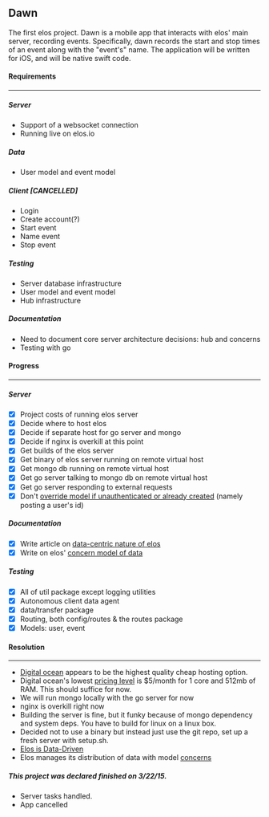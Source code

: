 Dawn
----

The first elos project. Dawn is a mobile app that interacts with elos' main server, recording events. Specifically, dawn records the start and stop times of an event along with the "event's" name. The application will be written for iOS, and will be native swift code.

#### Requirements
-----------------
##### Server
 * Support of a websocket connection
 * Running live on elos.io

##### Data
 * User model and event model

##### Client [CANCELLED]
 * Login
 * Create account(?)
 * Start event
 * Name event
 * Stop event

##### Testing
 * Server database infrastructure
 * User model and event model
 * Hub infrastructure

##### Documentation
 * Need to document core server architecture decisions: hub and concerns
 * Testing with go

#### Progress
-------------
##### Server
- [x] Project costs of running elos server
- [x] Decide where to host elos
- [x] Decide if separate host for go server and mongo
- [x] Decide if nginx is overkill at this point
- [x] Get builds of the elos server
- [x] Get binary of elos server running on remote virtual host
- [x] Get mongo db running on remote virtual host
- [x] Get go server talking to mongo db on remote virtual host
- [x] Get go server responding to external requests
- [x] Don't [override model if unauthenticated or already created](https://github.com/elos/server/issues/1) (namely posting a user's id)

##### Documentation
- [x] Write article on [data-centric nature of elos](https://github.com/elos/ideation/blob/master/functionality/data.md)
- [x] Write on elos' [concern model of data](https://github.com/elos/documentation/blob/master/data/concerns.md)

##### Testing
- [x] All of util package except logging utilities
- [x] Autonomous client data agent
- [x] data/transfer package
- [x] Routing, both config/routes & the routes package
- [x] Models: user, event

#### Resolution
---------------

* [Digital ocean](https://www.digitalocean.com) appears to be the highest quality cheap hosting option.
* Digital ocean's lowest [pricing level](https://www.digitalocean.com/pricing/) is $5/month for 1 core and 512mb of RAM. This should suffice for now.
* We will run mongo locally with the go server for now
* nginx is overkill right now
* Building the server is fine, but it funky because of mongo dependency and system deps. You have to build for linux on a linux box.
* Decided not to use a binary but instead just use the git repo, set up a fresh server with setup.sh.
* [Elos is Data-Driven](https://github.com/elos/ideation/blob/master/on/data.md)
* Elos manages its distribution of data with model [concerns](https://github.com/elos/documentation/blob/master/data/concerns.md)


##### This project was declared finished on 3/22/15.
 * Server tasks handled.
 * App cancelled


